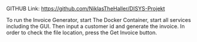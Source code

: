GITHUB Link: https://github.com/NiklasTheHaller/DISYS-Projekt

To run the Invoice Generator, start The Docker Container, start all services including the GUI. 
Then input a customer id and generate the invoice. 
In order to check the file location, press the Get Invoice button.
